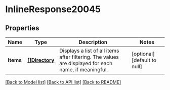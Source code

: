 # InlineResponse20045

## Properties
Name | Type | Description | Notes
------------ | ------------- | ------------- | -------------
**Items** | [**[]Directory**](Directory.md) | Displays a list of all items after filtering. The values are displayed for each name, if meaningful. | [optional] [default to null]

[[Back to Model list]](../README.md#documentation-for-models) [[Back to API list]](../README.md#documentation-for-api-endpoints) [[Back to README]](../README.md)

